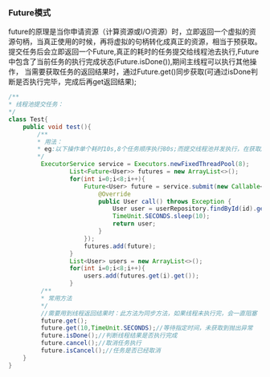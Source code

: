 ### Future模式
future的原理是当你申请资源（计算资源或I/O资源）时，立即返回一个虚拟的资源句柄，当真正使用的时候，再将虚拟的句柄转化成真正的资源，相当于预获取。
提交任务后会立即返回一个Future,真正的耗时的任务提交给线程池去执行,Future中包含了当前任务的执行完成状态(Future.isDone()),期间主线程可以执行其他操作，
当需要获取任务的返回结果时，通过Future.get()同步获取(可通过isDone判断是否执行完毕，完成后再get返回结果);
```java
/**
* 线程池提交任务：
*/
class Test{
    public void test(){
        /**
        * 用法：
        * eg:以下操作单个耗时10s,8个任务顺序执行80s;而提交线程池并发执行，在获取所有任务的返回结果时，只需等待最耗时单个任务的执行时间(10S)
        */
         ExecutorService service = Executors.newFixedThreadPool(8);
                 List<Future<User>> futures = new ArrayList<>();
                 for(int i=0;i<8;i++){
                     Future<User> future = service.submit(new Callable<User>() {
                         @Override
                         public User call() throws Exception {
                             User user = userRepository.findById(id).get();
                             TimeUnit.SECONDS.sleep(10);
                             return user;
                         }
                     });
                     futures.add(future);
                 }
                 List<User> users = new ArrayList<>();
                 for(int i=0;i<8;i++){
                     users.add(futures.get(i).get());
                 }
         /**
         * 常用方法
         */
         //需要用到线程返回结果时：此方法为同步方法，如果线程未执行完，会一直阻塞
         future.get();
         future.get(10,TimeUnit.SECONDS);//等待指定时间，未获取到抛出异常
         future.isDone();//判断线程结果是否执行完成
         future.cancel();//取消任务执行
         future.isCancel();//任务是否已经取消
    }
}
```